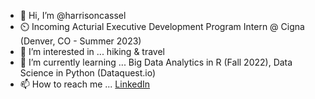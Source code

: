 - 👋 Hi, I’m @harrisoncassel
- ⏲️ Incoming Acturial Executive Development Program Intern @ Cigna (Denver, CO - Summer 2023)
- 👀 I’m interested in ... hiking & travel
- 🌱 I’m currently learning ... Big Data Analytics in R (Fall 2022), Data Science in Python (Dataquest.io)
- 📫 How to reach me ... [LinkedIn](https://www.linkedin.com/in/harrison-cassel)

<!---
harrisoncassel/harrisoncassel is a ✨ special ✨ repository because its `README.md` (this file) appears on your GitHub profile.
You can click the Preview link to take a look at your changes.
--->
